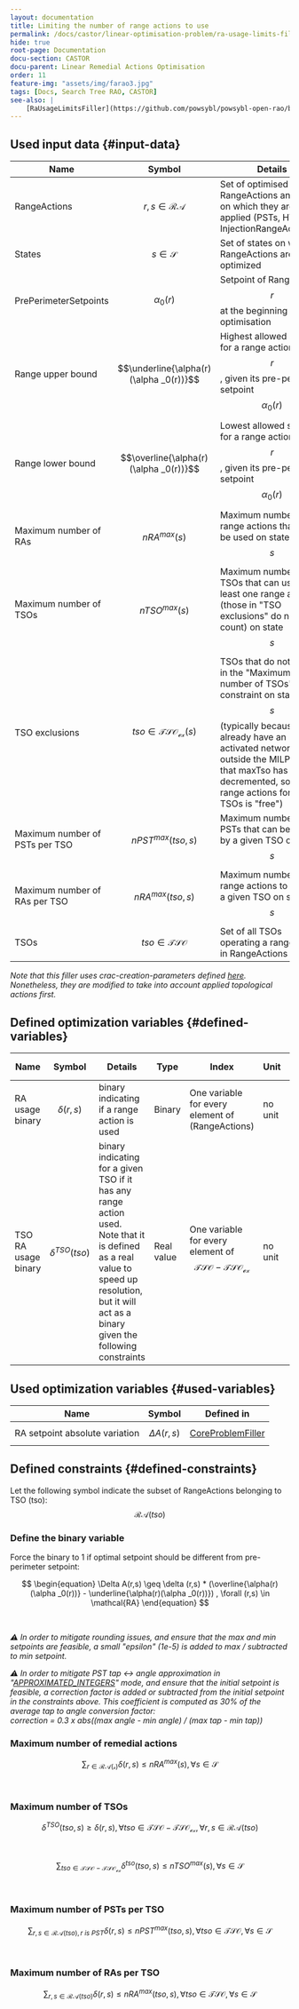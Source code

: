 ```yaml
---
layout: documentation
title: Limiting the number of range actions to use
permalink: /docs/castor/linear-optimisation-problem/ra-usage-limits-filler
hide: true
root-page: Documentation
docu-section: CASTOR
docu-parent: Linear Remedial Actions Optimisation
order: 11
feature-img: "assets/img/farao3.jpg"
tags: [Docs, Search Tree RAO, CASTOR]
see-also: |
    [RaUsageLimitsFiller](https://github.com/powsybl/powsybl-open-rao/blob/main/ra-optimisation/search-tree-rao/src/main/java/com/powsybl/openrao/searchtreerao/linearoptimisation/algorithms/fillers/RaUsageLimitsFiller.java)
---
```


## Used input data {#input-data}

| Name | Symbol | Details |
|---|---|---|
| RangeActions | $$r,s \in \mathcal{RA}$$ | Set of optimised RangeActions and state on which they are applied (PSTs, HVDCs, InjectionRangeActions...) |
| States | $$s \in \mathcal{S}$$ | Set of states on which RangeActions are optimized |
| PrePerimeterSetpoints | $$\alpha _0(r)$$ | Setpoint of RangeAction $$r$$ at the beginning of the optimisation |
| Range upper bound | $$\underline{\alpha(r)(\alpha _0(r))}$$ | Highest allowed setpoint for a range action $$r$$, given its pre-perimeter setpoint $$\alpha _0(r)$$ |
| Range lower bound | $$\overline{\alpha(r)(\alpha _0(r))}$$ | Lowest allowed setpoint for a range action $$r$$, given its pre-perimeter setpoint $$\alpha _0(r)$$ |
| Maximum number of RAs | $$nRA^{max}(s)$$ | Maximum number of range actions that can be used on state $$s$$|
| Maximum number of TSOs | $$nTSO^{max}(s)$$ | Maximum number of TSOs that can use at least one range action (those in "TSO exclusions" do not count) on state $$s$$|
| TSO exclusions | $$tso \in \mathcal{TSO_{ex}}(s)$$ | TSOs that do not count in the "Maximum number of TSOs" constraint on state $$s$$ (typically because they already have an activated network action outside the MILP, and that maxTso has been decremented, so using range actions for these TSOs is "free") |
| Maximum number of PSTs per TSO | $$nPST^{max}(tso,s)$$ | Maximum number of PSTs that can be used by a given TSO on state $$s$$|
| Maximum number of RAs per TSO | $$nRA^{max}(tso,s)$$ | Maximum number of range actions to use by a given TSO on state $$s$$|
| TSOs | $$tso \in \mathcal{TSO}$$ | Set of all TSOs operating a range action in RangeActions |

*Note that this filler uses crac-creation-parameters defined [here](/docs/input-data/crac/creation-parameters#ra-usage-limits-per-instant). Nonetheless, they are modified to take into account applied topological actions first.*

## Defined optimization variables {#defined-variables}

| Name | Symbol | Details | Type | Index | Unit | Lower bound | Upper bound |
|---|---|---|---|---|---|---|---|
| RA usage binary | $$\delta(r,s)$$ | binary indicating if a range action is used | Binary | One variable for every element of (RangeActions) | no unit | 0 | 1 |
| TSO RA usage binary | $$\delta^{TSO}(tso)$$ | binary indicating for a given TSO if it has any range action used. <br> Note that it is defined as a real value to speed up resolution, but it will act as a binary given the following constraints | Real value | One variable for every element of $$\mathcal{TSO} - \mathcal{TSO_{ex}}$$ | no unit | 0 | 1 |

## Used optimization variables {#used-variables}

| Name | Symbol | Defined in |
|---|---|---|
| RA setpoint absolute variation | $$\Delta A(r,s)$$ | [CoreProblemFiller](core-problem-filler#defined-variables) |

## Defined constraints {#defined-constraints}

Let the following symbol indicate the subset of RangeActions belonging to TSO (tso): $$\mathcal{RA}(tso)$$

### Define the binary variable

Force the binary to 1 if optimal setpoint should be different from pre-perimeter setpoint: 

$$
\begin{equation}
\Delta A(r,s) \geq \delta (r,s) * (\overline{\alpha(r)(\alpha _0(r))} - \underline{\alpha(r)(\alpha _0(r))})  , \forall (r,s) \in \mathcal{RA}
\end{equation}
$$   

<br>

*⚠️ In order to mitigate rounding issues, and ensure that the max and min setpoints are feasible, a small "epsilon" (1e-5) is added to max / subtracted to min setpoint.*  

*⚠️ In order to mitigate PST tap ↔ angle approximation in "[APPROXIMATED_INTEGERS](/docs/parameters#pst-model)" mode, and ensure that the initial setpoint is feasible, a correction factor is added or subtracted from the initial setpoint in the constraints above. This coefficient is computed as 30% of the average tap to angle conversion factor:*  
*correction = 0.3 x abs((max angle - min angle) / (max tap - min tap))*

### Maximum number of remedial actions

$$
\begin{equation}
\sum_{r \in \mathcal{RA(s)}} \delta (r,s) \leq nRA^{max}(s), \forall s \in \mathcal{S}
\end{equation}
$$   

<br>

### Maximum number of TSOs

$$
\begin{equation}
\delta^{TSO}(tso,s) \geq \delta (r,s), \forall tso \in \mathcal{TSO - TSO_{ex}}, \forall r,s \in \mathcal{RA}(tso)
\end{equation}
$$  

<br>

$$
\begin{equation}
\sum_{tso \in \mathcal{TSO - TSO_{ex}}} \delta^{tso} (tso,s) \leq nTSO^{max}(s), \forall s \in \mathcal{S}
\end{equation}
$$   

<br>

### Maximum number of PSTs per TSO

$$
\begin{equation}
\sum_{r,s \in \mathcal{RA}(tso), r \ is \ PST} \delta (r,s) \leq nPST^{max}(tso,s), \forall tso \in \mathcal{TSO}, \forall s \in \mathcal{S}
\end{equation}
$$   

<br>

### Maximum number of RAs per TSO

$$
\begin{equation}
\sum_{r,s \in \mathcal{RA}(tso)} \delta (r,s) \leq nRA^{max}(tso,s), \forall tso \in \mathcal{TSO}, \forall s \in \mathcal{S}
\end{equation}
$$